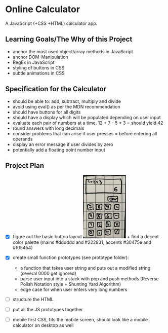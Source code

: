 # Online Calculator
A JavaScript (+CSS +HTML) calculator app.

## Learning Goals/The Why of this Project
- anchor the most used object/array methods in JavaScript
- anchor DOM-Manipulation
- RegEx in JavaScript
- styling of buttons in CSS
- subtle animations in CSS

## Specification for the Calculator
- should be able to: add, subtract, multiply and divide
- avoid using eval() as per the MDN recommendation 
- should have buttons for all digits
- should have a display which will be populated depending on user input
- evaluate each pair of numbers at a time, 12 + 7 - 5 * 3 = should yield 42
- round answers with long decimals
- consider problems that can arise if user presses = before entering all operands
- display an error message if user divides by zero
- potentially add a floating point number input

## Project Plan
- [x] figure out the basic button layout ![rough sketch of a layout](calclayout.jpg "Calculator Layout") + find a decent color palette (mains #dddddd and #222831, accents #30475e and #f05454)
- [x] create small function prototypes (see prototype folder):
    - a function that takes user string and puts out a modified string (several 0000 get ignored)
    - parse user input into a stack with pop and push methods (Reverse Polish Notation style + Shunting Yard Algorithm)
    - edge case for when user enters very long numbers
- [ ] structure the HTML
- [ ] put all the JS prototypes together
- [ ] mobile first CSS, fits the mobile screen, should look like a mobile calculator on desktop as well

